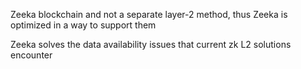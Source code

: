 Zeeka blockchain and not a separate layer-2 method, thus Zeeka is optimized in a way to support them

Zeeka solves the data availability issues that current zk L2 solutions encounter 
